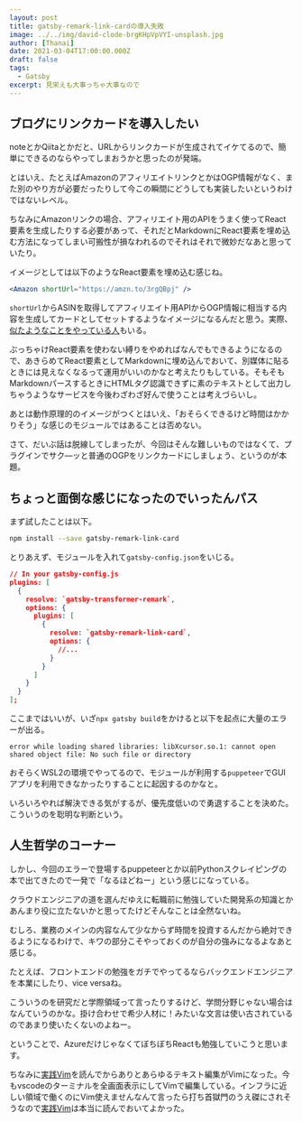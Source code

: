```yaml
---
layout: post
title: gatsby-remark-link-cardの導入失敗
image: ../../img/david-clode-brgKHpVpVYI-unsplash.jpg
author: [Thanai]
date: 2021-03-04T17:00:00.000Z
draft: false
tags:
  - Gatsby
excerpt: 見栄えも大事っちゃ大事なので
---
```


<!-- prettier-ignore-start -->

## ブログにリンクカードを導入したい

noteとかQiitaとかだと、URLからリンクカードが生成されてイケてるので、簡単にできるのならやってしまおうかと思ったのが発端。

とはいえ、たとえばAmazonのアフィリエイトリンクとかはOGP情報がなく、また別のやり方が必要だったりして今この瞬間にどうしても実装したいというわけではないレベル。

ちなみにAmazonリンクの場合、アフィリエイト用のAPIをうまく使ってReact要素を生成したりする必要があって、それだとMarkdownにReact要素を埋め込む方法になってしまい可搬性が損なわれるのでそれはそれで微妙だなあと思っていたり。

イメージとしては以下のようなReact要素を埋め込む感じね。

```jsx
<Amazon shortUrl="https://amzn.to/3rgQBpj" />
```

`shortUrl`からASINを取得してアフィリエイト用APIからOGP情報に相当する内容を生成してカードとしてセットするようなイメージになるんだと思う。実際、[似たようなことをやっている人](https://blog.chick-p.work/gatsby-component-amazon/)もいる。

ぶっちゃけReact要素を使わない縛りをやめればなんでもできるようになるので、あきらめてReact要素としてMarkdownに埋め込んでおいて、別媒体に貼るときには見えなくなるって運用がいいのかなと考えたりもしている。そもそもMarkdownパースするときにHTMLタグ認識できずに素のテキストとして出力しちゃうようなサービスを今後わざわざ好んで使うことは考えづらいし。

あとは動作原理的のイメージがつくとはいえ、「おそらくできるけど時間はかかりそう」な感じのモジュールではあることは否めない。

さて、だいぶ話は脱線してしまったが、今回はそんな難しいものではなくて、プラグインでサク―ッと普通のOGPをリンクカードにしましょう、というのが本題。

## ちょっと面倒な感じになったのでいったんパス

まず試したことは以下。

```bash
npm install --save gatsby-remark-link-card
```

とりあえず、モジュールを入れて`gatsby-config.json`をいじる。

```json
// In your gatsby-config.js
plugins: [
  {
    resolve: `gatsby-transformer-remark`,
    options: {
      plugins: [
        {
          resolve: `gatsby-remark-link-card`,
          options: {
            //...
          }
        }
      ]
    }
  }
];
```

ここまではいいが、いざ`npx gatsby build`をかけると以下を起点に大量のエラーが出る。

```
error while loading shared libraries: libXcursor.so.1: cannot open shared object file: No such file or directory
```

おそらくWSL2の環境でやってるので、モジュールが利用する`puppeteer`でGUIアプリを利用できなかったりすることに起因するのかなと。

いろいろやれば解決できる気がするが、優先度低いので勇退することを決めた。こういうのを聡明な判断という。

## 人生哲学のコーナー

しかし、今回のエラーで登場するpuppeteerとか以前Pythonスクレイピングの本で出てきたので一発で「なるほどねー」という感じになっている。

クラウドエンジニアの道を選んだゆえに転職前に勉強していた開発系の知識とかあんまり役に立たないかと思ってたけどそんなことは全然ないね。

むしろ、業務のメインの内容なんて少なからず時間を投資するんだから絶対できるようになるわけで、キワの部分こそやっておくのが自分の強みになるよなあと感じる。

たとえば、フロントエンドの勉強をガチでやってるならバックエンドエンジニアを本業にしたり、vice versaね。

こういうのを研究だと学際領域って言ったりするけど、学問分野じゃない場合はなんていうのかな。掛け合わせで希少人材に！みたいな文言は使い古されているのであまり使いたくないのよねー。

ということで、AzureだけじゃなくてぼちぼちReactも勉強していこうと思います。

ちなみに[実践Vim](https://amzn.to/3e4wLd7)を読んでからありとあらゆるテキスト編集がVimになった。今もvscodeのターミナルを全画面表示にしてVimで編集している。インフラに近しい領域で働くのにVim使えませんなんて言ったら打ち首獄門のうえ磔にされそうなので[実践Vim](https://amzn.to/3e4wLd7)は本当に読んでおいてよかった。


<!-- prettier-ignore-end -->
